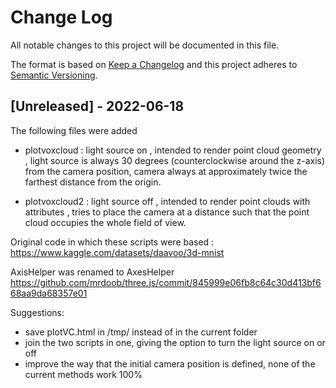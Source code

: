 
# Change Log

All notable changes to this project will be documented in this file.
 
The format is based on [Keep a Changelog](http://keepachangelog.com/)
and this project adheres to [Semantic Versioning](http://semver.org/).
 
## [Unreleased] - 2022-06-18
  
The following files were added

- plotvoxcloud : light source on , intended to render point cloud geometry , light source is always 30 degrees (counterclockwise around the z-axis) from the camera position, camera always at approximately twice the farthest distance from the origin. 

- plotvoxcloud2 : light source off , intended to render point clouds with attributes , tries to place the camera at a distance such that the point cloud occupies the whole field of view.

Original code in which these scripts were based : https://www.kaggle.com/datasets/daavoo/3d-mnist

AxisHelper was renamed to AxesHelper https://github.com/mrdoob/three.js/commit/845999e06fb8c64c30d413bf668aa9da68357e01

Suggestions:
- save plotVC.html in /tmp/ instead of in the current folder
- join the two scripts in one, giving the option to turn the light source on or off
- improve the way that the initial camera position is defined, none of the current methods work 100%